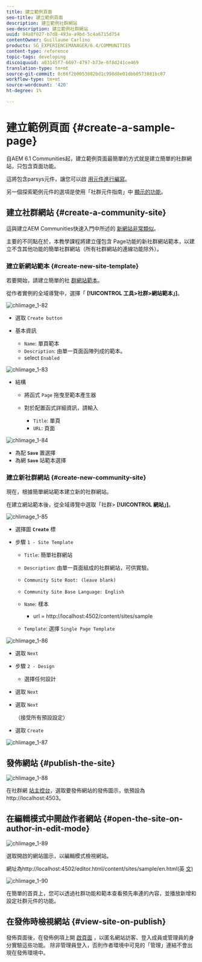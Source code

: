 ```yaml
---
title: 建立範例頁面
seo-title: 建立範例頁面
description: 建立範例社群網站
seo-description: 建立範例社群網站
uuid: 04a8f027-b7d8-493a-a9bd-5c4a6715d754
contentOwner: Guillaume Carlino
products: SG_EXPERIENCEMANAGER/6.4/COMMUNITIES
content-type: reference
topic-tags: developing
discoiquuid: a03145f7-6697-4797-b73e-6f8d241ce469
translation-type: tm+mt
source-git-commit: 8c66f2b0053882bd1c998d8e01dbb0573881bc87
workflow-type: tm+mt
source-wordcount: '420'
ht-degree: 1%

---
```



# 建立範例頁面 {#create-a-sample-page}

自AEM 6.1 Communities起，建立範例頁面最簡單的方式就是建立簡單的社群網站，只包含頁面功能。

這將包含parsys元件，讓您可以啟 [用元件進行編寫](basics.md#accessing-communities-components)。

另一個探索範例元件的選項是使用「社群元件指南」中 [顯示的功能](components-guide.md)。

## 建立社群網站 {#create-a-community-site}

這與建立AEM Communities快速入門中所述的 [新網站非常類似](getting-started.md)。

主要的不同點在於，本教學課程將建立僅包含 [](functions.md#page-function) Page功能的新社群網站範本，以建立不含其他功能的簡單社群網站（所有社群網站的連線功能除外）。

### 建立新網站範本 {#create-new-site-template}

若要開始，請建立簡單的社 [群網站範本](sites.md)。

從作者實例的全域導覽中，選擇「 **[!UICONTROL 工具>社群>網站範本」]**。

![chlimage_1-82](assets/chlimage_1-82.png)

* 選取 `Create button`
* 基本資訊

   * `Name`: 單頁範本
   * `Description`: 由單一頁面函陣列成的範本。
   * select `Enabled`

![chlimage_1-83](assets/chlimage_1-83.png)

* 結構

   * 將函式 `Page` 拖曳至範本產生器
   * 對於配置函式詳細資訊，請輸入

      * `Title`: 單頁
      * `URL`: 頁面

![chlimage_1-84](assets/chlimage_1-84.png)

* 為配 **`Save`** 置選擇
* 為網 **`Save`** 站範本選擇

### 建立新社群網站 {#create-new-community-site}

現在，根據簡單網站範本建立新的社群網站。

在建立網站範本後，從全域導覽中選取「社群> **[!UICONTROL 網站」]**。

![chlimage_1-85](assets/chlimage_1-85.png)

* 選擇圖 **`Create`** 標

* 步驟 `1 - Site Template`

   * `Title`: 簡單社群網站
   * `Description`: 由單一頁面組成的社群網站，可供實驗。
   * `Community Site Root: (leave blank)`
   * `Community Site Base Language: English`
   * `Name`: 樣本

      * url = http://localhost:4502/content/sites/sample
   * `Template`: 選擇 `Single Page Template`


![chlimage_1-86](assets/chlimage_1-86.png)

* 選取 `Next`
* 步驟 `2 - Design`

   * 選擇任何設計

* 選取 `Next`
* 選取 `Next`

   （接受所有預設設定）

* 選取 `Create`

![chlimage_1-87](assets/chlimage_1-87.png)

## 發佈網站 {#publish-the-site}

![chlimage_1-88](assets/chlimage_1-88.png)

在社群網 [站主控台](sites-console.md)，選取要發佈網站的發佈圖示，依預設為http://localhost:4503。

## 在編輯模式中開啟作者網站 {#open-the-site-on-author-in-edit-mode}

![chlimage_1-89](assets/chlimage_1-89.png)

選取開啟的網站圖示，以編輯模式檢視網站。

網址為http://localhost:4502/editor.html/content/sites/sample/en.html(英 [文)](http://localhost:4502/editor.html/content/sites/sample/en.html)

![chlimage_1-90](assets/chlimage_1-90.png)

在簡單的首頁上，您可以透過社群功能和範本查看預先串連的內容，並播放新增和設定社群元件的功能。

## 在發佈時檢視網站 {#view-site-on-publish}

發佈頁面後，在發佈例項上開 [啟頁面](http://localhost:4503/content/sites/sample/en.html) ，以匿名網站訪客、登入成員或管理員的身分實驗這些功能。 除非管理員登入，否則作者環境中可見的「管理」連結不會出現在發佈環境中。
